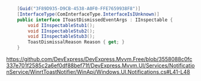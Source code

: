 ```cs
    [Guid("3F89D935-D9CB-4538-A0F0-FFE7659938F8")]
    [InterfaceType(ComInterfaceType.InterfaceIsIUnknown)]
    public interface IToastDismissedEventArgs : IInspectable {
        void IInspectableStub1();
        void IInspectableStub2();
        void IInspectableStub3();
        ToastDismissalReason Reason { get; }
    }
```

https://github.com/DevExpress/DevExpress.Mvvm.Free/blob/3558088c0fc337e701f2585c2a6ef0df88bef71f/DevExpress.Mvvm.UI/Services/NotificationService/WinrtToastNotifier/WinApi/Windows.UI.Notifications.cs#L41-L48
